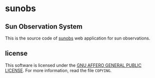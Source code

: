 sunobs
======

Sun Observation System
----------------------

This is the source code of [sunobs](http://sunobs.hackerspace.gr) web application for sun observations.


license
-------
This software is licensed under the [GNU AFFERO GENERAL PUBLIC LICENSE][AGPL]. For more
information, read the file ``COPYING``.

[AGPL]: https://www.gnu.org/licenses/agpl-3.0.html
